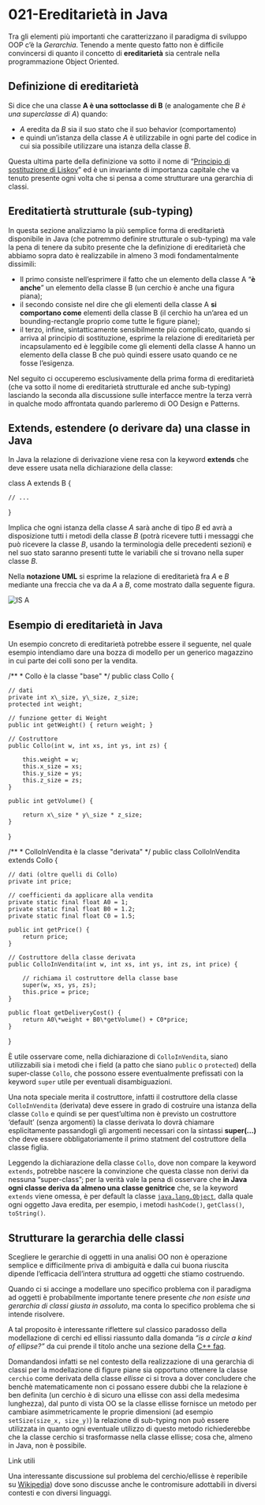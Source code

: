 # 021-Ereditarietà in Java

Tra gli elementi più importanti che caratterizzano il paradigma di sviluppo OOP c’è la _Gerarchia_. Tenendo a mente questo fatto non è difficile convincersi di quanto il concetto di **ereditarietà** sia centrale nella programmazione Object Oriented.

## Definizione di ereditarietà

Si dice che una classe **A è una sottoclasse di B** \(e analogamente che _B è una superclasse di A_\) quando:

* _A_ eredita da _B_ sia il suo stato che il suo behavior \(comportamento\)
* e quindi un’istanza della classe _A_ è utilizzabile in ogni parte del codice in cui sia possibile utilizzare una istanza della classe _B_.

Questa ultima parte della definizione va sotto il nome di “[Principio di sostituzione di Liskov](http://www.html.it/pag/32393/l-liskov-substitution-principle/)” ed è un invariante di importanza capitale che va tenuto presente ogni volta che si pensa a come strutturare una gerarchia di classi.

## Ereditatiertà strutturale \(sub-typing\)

In questa sezione analizziamo la più semplice forma di ereditarietà disponibile in Java \(che potremmo definire strutturale o sub-typing\) ma vale la pena di tenere da subito presente che la definizione di ereditarietà che abbiamo sopra dato è realizzabile in almeno 3 modi fondamentalmente dissimili:

* Il primo consiste nell’esprimere il fatto che un elemento della classe A “**è anche**” un elemento della classe B \(un cerchio è anche una figura piana\);
* il secondo consiste nel dire che gli elementi della classe A **si comportano come** elementi della classe B \(il cerchio ha un’area ed un bounding-rectangle proprio come tutte le figure piane\);
* il terzo, infine, sintatticamente sensibilmente più complicato, quando si arriva al principio di sostituzione, esprime la relazione di ereditarietà per incapsulamento ed è leggibile come gli elementi della classe A hanno un elemento della classe B che può quindi essere usato quando ce ne fosse l’esigenza.

Nel seguito ci occuperemo esclusivamente della prima forma di ereditarietà \(che va sotto il nome di ereditarietà strutturale ed anche sub-typing\) lasciando la seconda alla discussione sulle interfacce mentre la terza verrà in qualche modo affrontata quando parleremo di OO Design e Patterns.

## Extends, estendere \(o derivare da\) una classe in Java

In Java la relazione di derivazione viene resa con la keyword **extends** che deve essere usata nella dichiarazione della classe:

class A extends B {

```text
// ...
```

}

Implica che ogni istanza della classe _A_ sarà anche di tipo _B_ ed avrà a disposizione tutti i metodi della classe _B_ \(potrà ricevere tutti i messaggi che può ricevere la classe _B_, usando la terminologia delle precedenti sezioni\) e nel suo stato saranno presenti tutte le variabili che si trovano nella super classe _B_.

Nella **notazione UML** si esprime la relazione di ereditarietà fra _A_ e _B_ mediante una freccia che va da _A_ a _B_, come mostrato dalla seguente figura.

![IS A](http://www.html.it/wp-content/uploads/2014/12/java22_01.png)

## Esempio di ereditarietà in Java

Un esempio concreto di ereditarietà potrebbe essere il seguente, nel quale esempio intendiamo dare una bozza di modello per un generico magazzino in cui parte dei colli sono per la vendita.

/\*\* \* Collo è la classe "base" \*/ public class Collo {

```text
// dati
private int x\_size, y\_size, z_size;
protected int weight;

// funzione getter di Weight
public int getWeight() { return weight; }

// Costruttore
public Collo(int w, int xs, int ys, int zs) {

    this.weight = w;
    this.x_size = xs;
    this.y_size = ys;
    this.z_size = zs;
}

public int getVolume() {

    return x\_size * y\_size * z_size;
}
```

}

/\*\* \* ColloInVendita è la classe "derivata" \*/ public class ColloInVendita extends Collo {

```text
// dati (oltre quelli di Collo)
private int price;

// coefficienti da applicare alla vendita
private static final float A0 = 1;   
private static final float B0 = 1.2; 
private static final float C0 = 1.5; 

public int getPrice() {
    return price;
}

// Costruttore della classe derivata
public ColloInVendita(int w, int xs, int ys, int zs, int price) {

    // richiama il costruttore della classe base
    super(w, xs, ys, zs); 
    this.price = price;
}

public float getDeliveryCost() {
    return A0\*weight + B0\*getVolume() + C0*price;
}
```

}

È utile osservare come, nella dichiarazione di `ColloInVendita`, siano utilizzabili sia i metodi che i field \(a patto che siano `public` o `protected`\) della super-classe `Collo`, che possono essere eventualmente prefissati con la keyword `super` utile per eventuali disambiguazioni.

Una nota speciale merita il costruttore, infatti il costruttore della classe `ColloInVendita` \(derivata\) deve essere in grado di costruire una istanza della classe `Collo` e quindi se per quest’ultima non è previsto un costruttore ‘default’ \(senza argomenti\) la classe derivata lo dovrà chiamare esplicitamente passandogli gli argomenti necessari con la sintassi **super\(…\)** che deve essere obbligatoriamente il primo statment del costruttore della classe figlia.

Leggendo la dichiarazione della classe `Collo`, dove non compare la keyword `extends`, potrebbe nascere la convinzione che questa classe non derivi da nessuna “super-class”; per la verità vale la pena di osservare che **in Java ogni classe deriva da almeno una classe genitrice** che, se la keyword `extends` viene omessa, è per default la classe [`java.lang.Object`](http://docs.oracle.com/javase/8/docs/api/java/lang/Object.html), dalla quale ogni oggetto Java eredita, per esempio, i metodi `hashCode()`, `getClass()`, `toString()`.

## Strutturare la gerarchia delle classi

Scegliere le gerarchie di oggetti in una analisi OO non è operazione semplice e difficilmente priva di ambiguità e dalla cui buona riuscita dipende l’efficacia dell’intera struttura ad oggetti che stiamo costruendo.

Quando ci si accinge a modellare uno specifico problema con il paradigma ad oggetti è probabilmente importante tenere presente _che non esiste una gerarchia di classi giusta in assoluto_, ma conta lo specifico problema che si intende risolvere.

A tal proposito è interessante riflettere sul classico paradosso della modellazione di cerchi ed ellissi riassunto dalla domanda _“is a circle a kind of ellipse?”_ da cui prende il titolo anche una sezione della [C++ faq](http://www-igm.univ-mlv.fr/~dr/CPP/c++-faq/).

Domandandosi infatti se nel contesto della realizzazione di una gerarchia di classi per la modellazione di figure piane sia opportuno ottenere la classe `cerchio` come derivata della classe _ellisse_ ci si trova a dover concludere che benchè matematicamente non ci possano essere dubbi che la relazione è ben definita \(un cerchio è di sicuro una ellisse con assi della medesima lunghezza\), dal punto di vista OO se la classe ellisse fornisce un metodo per cambiare asimmetricamente le proprie dimensioni \(ad esempio `setSize(size_x, size_y)`\) la relazione di sub-typing non può essere utilizzata in quanto ogni eventuale utilizzo di questo metodo richiederebbe che la classe cerchio si trasformasse nella classe ellisse; cosa che, almeno in Java, non è possibile.

Link utili

Una interessante discussione sul problema del cerchio/ellisse è reperibile su [Wikipedia](http://en.wikipedia.org/wiki/Circle-ellipse_problem)\) dove sono discusse anche le contromisure adottabili in diversi contesti e con diversi linguaggi.

